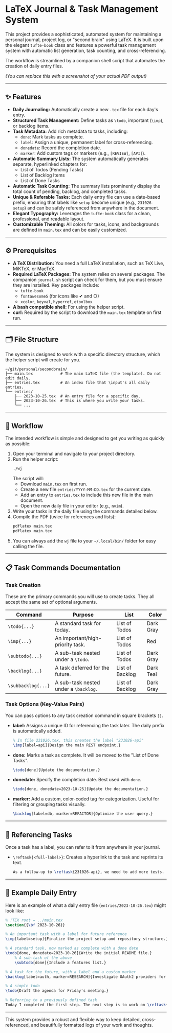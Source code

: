 # LaTeX Journal & Task Management System

This project provides a sophisticated, automated system for maintaining a personal journal, project log, or "second brain" using LaTeX. It is built upon the elegant `tufte-book` class and features a powerful task management system with automatic list generation, task counting, and cross-referencing.

The workflow is streamlined by a companion shell script that automates the creation of daily entry files.

*(You can replace this with a screenshot of your actual PDF output)*

---

## ✨ Features

- **Daily Journaling:** Automatically create a new `.tex` file for each day's entry.
- **Structured Task Management:** Define tasks as `\todo`, important (`\imp`), or backlog items.
- **Task Metadata:** Add rich metadata to tasks, including:
  - `done`: Mark tasks as complete.
  - `label`: Assign a unique, permanent label for cross-referencing.
  - `donedate`: Record the completion date.
  - `marker`: Add custom tags or markers (e.g., `[REVIEW]`, `[API]`).
- **Automatic Summary Lists:** The system automatically generates separate, hyperlinked chapters for:
  - List of Todos (Pending Tasks)
  - List of Backlog Items
  - List of Done Tasks
- **Automatic Task Counting:** The summary lists prominently display the total count of pending, backlog, and completed tasks.
- **Unique & Referable Tasks:** Each daily entry file can use a date-based prefix, ensuring that labels like `setup` become unique (e.g., `231026-setup`) and can be safely referenced from anywhere in the document.
- **Elegant Typography:** Leverages the `tufte-book` class for a clean, professional, and readable layout.
- **Customizable Theming:** All colors for tasks, icons, and backgrounds are defined in `main.tex` and can be easily customized.

---

## ⚙️ Prerequisites

- **A TeX Distribution:** You need a full LaTeX installation, such as TeX Live, MiKTeX, or MacTeX.
- **Required LaTeX Packages:** The system relies on several packages. The companion `journal.sh` script can check for them, but you must ensure they are installed. Key packages include:
  - `tufte-book`
  - `fontawesome5` (for icons like ✔ and ○)
  - `xcolor`, `keyval`, `hyperref`, `etoolbox`
- **A bash compatible shell:** For using the helper script.
- **curl:** Required by the script to download the `main.tex` template on first run.

---

## 🗂️ File Structure

The system is designed to work with a specific directory structure, which the helper script will create for you.

```
~/git/personal/secondbrain/
├── main.tex            # The main LaTeX file (the template). Do not edit daily.
├── entries.tex         # An index file that \input's all daily entries.
└── entries/
    ├── 2023-10-25.tex  # An entry file for a specific day.
    ├── 2023-10-26.tex  # This is where you write your tasks.
    └── ...
```

---

## 🚀 Workflow

The intended workflow is simple and designed to get you writing as quickly as possible:

1. Open your terminal and navigate to your project directory.
2. Run the helper script:
   ```bash
   ./wj
   ```
   The script will:
   - Download `main.tex` on first run.
   - Create a new file `entries/YYYY-MM-DD.tex` for the current date.
   - Add an entry to `entries.tex` to include this new file in the main document.
   - Open the new daily file in your editor (e.g., `nvim`).
3. Write your tasks in the daily file using the commands detailed below.
4. Compile the PDF (twice for references and lists):
   ```bash
   pdflatex main.tex
   pdflatex main.tex
   ```
5. You can always add the `wj` file to your `~/.local/bin/` folder for easy calling the file. 

---

## 📋 Task Commands Documentation

### Task Creation

These are the primary commands you will use to create tasks. They all accept the same set of optional arguments.

| Command         | Purpose                                 | List            | Color      |
|-----------------|-----------------------------------------|-----------------|------------|
| `\todo{...}`    | A standard task for today.              | List of Todos   | Dark Gray  |
| `\imp{...}`     | An important/high-priority task.        | List of Todos   | Red        |
| `\subtodo{...}` | A sub-task nested under a `\todo`.      | List of Todos   | Dark Gray  |
| `\backlog{...}` | A task deferred for the future.         | List of Backlog | Dark Teal  |
| `\subbacklog{...}` | A sub-task nested under a `\backlog`. | List of Backlog | Dark Gray  |

### Task Options (Key-Value Pairs)

You can pass options to any task creation command in square brackets `[]`.

- **label:** Assigns a unique ID for referencing the task later. The daily prefix is automatically added.

  ```latex
  % In file 231026.tex, this creates the label "231026-api"
  \imp[label=api]{Design the main REST endpoint.}
  ```

- **done:** Marks a task as complete. It will be moved to the "List of Done Tasks".

  ```latex
  \todo[done]{Update the documentation.}
  ```

- **donedate:** Specify the completion date. Best used with `done`.

  ```latex
  \todo[done, donedate=2023-10-25]{Update the documentation.}
  ```

- **marker:** Add a custom, color-coded tag for categorization. Useful for filtering or grouping tasks visually.

  ```latex
  \backlog[label=db, marker=REFACTOR]{Optimize the user query.}
  ```

---

## 🔗 Referencing Tasks

Once a task has a label, you can refer to it from anywhere in your journal.

- `\reftask{<full-label>}`: Creates a hyperlink to the task and reprints its text.

  ```latex
  As a follow-up to \reftask{231026-api}, we need to add more tests.
  ```

---

## 📝 Example Daily Entry

Here is an example of what a daily entry file (`entries/2023-10-26.tex`) might look like:

```latex
% !TEX root = ../main.tex
\section{{\bf 2023-10-26}}

% An important task with a label for future reference
\imp[label=setup]{Finalize the project setup and repository structure.}

% A standard task, now marked as complete with a done date
\todo[done, donedate=2023-10-26]{Write the initial README file.}
    % A sub-task of the above
    \subtodo[done]{Include a features list.}

% A task for the future, with a label and a custom marker
\backlog[label=auth, marker=RESEARCH]{Investigate OAuth2 providers for user authentication.}

% A simple todo
\todo{Draft the agenda for Friday's meeting.}

% Referring to a previously defined task
Today I completed the first step. The next step is to work on \reftask{231026-auth}.
```

---

This system provides a robust and flexible way to keep detailed, cross-referenced, and beautifully formatted logs of your work and thoughts.
